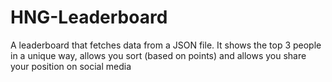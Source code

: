 # HNG-Leaderboard
A leaderboard that fetches data from a JSON file. It shows the top 3 people in a unique way, allows you sort (based on points) and allows you share your position on social media
